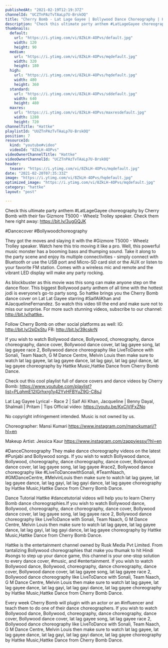 ```yaml
---
publishedAt: "2021-02-19T12:19:37Z"
channelId: "UCZTnPAzTvTAaLp7U-BrskOQ"
title: "Cherry Bomb - Lat Lage Gayee | Bollywood Dance Choreography | Hattke"
description: "Check this ultimate party anthem #LatLageGayee choreography by Cherry Bomb with their fav Gizmore T5000 - Wheelz Trolley speaker. Check them here right away: https://bit.ly/3ugGQJK  \n\n#Dancecover #Bollywoodchoreography\n\nThey got the moves and slaying it with the #Gizmore T5000 - Wheelz Trolley speaker. Watch here this trio moving it like a pro. Well, this powerful music monster has a booming bass and thumping sound. Take it along to the party scene and enjoy its multiple connectivities - simply connect with Bluetooth or use the USB port and Micro-SD card slot or the AUX or listen to your favorite FM station. Comes with a wireless mic and remote and the vibrant LED display will make any party rocking. \n\nAs blockbuster as this movie was this song can make anyone step on the dance floor. This biggest Bollywood party anthem of all time with the hottest jodi is everyone’s go-to party song. So hattke brings you the Cherry Bomb dance cover on Lat Lat Gayee starring #SaifAliKhan and #JacquelineFernandez. \nSo watch this video till the end and make sure not to miss our surprise. For more such stunning videos, subscribe to our channel: http://bit.ly/hattke_\n\nFollow Cherry Bomb on other social platforms as well: \nIG: http://bit.ly/2pDxStu\nFB: http://bit.ly/39cskrN\n\nIf you wish to watch Bollywood dance, Bollywood, choreography, dance choreography, dance cover, Bollywood dance cover, lat lag gayee song, lat lag gayee race 2, Bollywood dance choreography like LiveToDance with Sonali, Team Naach, G M Dance Centre, Melvin Louis then make sure to watch lat lag gayee, lat lag gayee dance, lat lag gayi, lat lag gayi dance, lat lag gayee choreography by Hattke Music,Hattke Dance from Cherry Bomb Dance.\n\nCheck out this cool playlist full of dance covers and dance videos by Cherry Bomb: https://www.youtube.com/playlist?list=PLqhmE12IGrhxrg1y42YvHFBYuZ9G-C8sJ\n\n\nLat Lag Gayee Lyrical - Race 2 | Saif Ali Khan, Jacqueline | Benny Dayal, Shalmali | Pritam | Tips\nOfficial video: https://youtu.be/KxCjVIFxZNo\n\n\nNo copyright infringement intended. Music is not owned by us.\n\nChoreographer: Mansi Kumari\nhttps://www.instagram.com/manckumari/?hl=en\n\nMakeup Artist: Jessica Kaur \nhttps://www.instagram.com/zappyjessy/?hl=en\n\n#DanceChoreography\nThey make dance choreography videos on the latest #Punjabi and Bollywood songs. If you wish to watch Bollywood dance, Bollywood, choreography, dance choreography, dance cover, Bollywood dance cover, lat lag gayee song, lat lag gayee #race2, Bollywood dance choreography like #LiveToDancewithSonali, #TeamNaach, #GMDanceCentre, #MelvinLouis then make sure to watch lat lag gayee, lat lag gayee dance, lat lag gayi, lat lag gayi dance, lat lag gayee choreography by Hattke Music,Hattke Dance from Cherry Bomb Dance.\n\n\nDance Tutorial\nHattke #dancetutorial videos will help you to learn Cherry Bomb dance choreographies.If you wish to watch Bollywood dance, Bollywood, choreography, dance choreography, dance cover, Bollywood dance cover, lat lag gayee song, lat lag gayee race 2, Bollywood dance choreography like LiveToDance with Sonali, Team Naach, G M Dance Centre, Melvin Louis then make sure to watch lat lag gayee, lat lag gayee dance, lat lag gayi, lat lag gayi dance, lat lag gayee choreography by Hattke Music,Hattke Dance from Cherry Bomb Dance.\n\n\nHattke is the entertainment channel owned by Rusk Media Pvt Limited. From tantalizing Bollywood choreographies that make you thumak to hit Hindi #songs to step up your dance game, this channel is your one-stop solution to every dance cover, #music, and #entertainment. If you wish to watch Bollywood dance, Bollywood, choreography, dance choreography, dance cover, Bollywood dance cover, lat lag gayee song, lat lag gayee race 2, Bollywood dance choreography like LiveToDance with Sonali, Team Naach, G M Dance Centre, Melvin Louis then make sure to watch lat lag gayee, lat lag gayee dance, lat lag gayi, lat lag gayi dance, lat lag gayee choreography by Hattke Music,Hattke Dance from Cherry Bomb Dance.\n\n\nEvery week Cherry Bomb will plugin with an actor or an #influencer and teach them to do one of their dance choreographers. If you wish to watch Bollywood dance, Bollywood, choreography, dance choreography, dance cover, Bollywood dance cover, lat lag gayee song, lat lag gayee race 2, Bollywood dance choreography like LiveToDance with Sonali, Team Naach, G M Dance Centre, Melvin Louis then make sure to watch lat lag gayee, lat lag gayee dance, lat lag gayi, lat lag gayi dance, lat lag gayee choreography by Hattke Music,Hattke Dance from Cherry Bomb Dance."
thumbnails:
  default:
    url: "https://i.ytimg.com/vi/8ZkLH-4OPvs/default.jpg"
    width: 120
    height: 90
  medium:
    url: "https://i.ytimg.com/vi/8ZkLH-4OPvs/mqdefault.jpg"
    width: 320
    height: 180
  high:
    url: "https://i.ytimg.com/vi/8ZkLH-4OPvs/hqdefault.jpg"
    width: 480
    height: 360
  standard:
    url: "https://i.ytimg.com/vi/8ZkLH-4OPvs/sddefault.jpg"
    width: 640
    height: 480
  maxres:
    url: "https://i.ytimg.com/vi/8ZkLH-4OPvs/maxresdefault.jpg"
    width: 1280
    height: 720
channelTitle: "Hattke"
playlistId: "UUZTnPAzTvTAaLp7U-BrskOQ"
position: 7
resourceId:
  kind: "youtube#video"
  videoId: "8ZkLH-4OPvs"
videoOwnerChannelTitle: "Hattke"
videoOwnerChannelId: "UCZTnPAzTvTAaLp7U-BrskOQ"
header:
  teaser: "https://i.ytimg.com/vi/8ZkLH-4OPvs/mqdefault.jpg"
date: "2021-02-20T07:35:33Z"
image: "https://i.ytimg.com/vi/8ZkLH-4OPvs/hqdefault.jpg"
optimized_image: "https://i.ytimg.com/vi/8ZkLH-4OPvs/mqdefault.jpg"
category: "hattke"
layout: "post"

---
```

Check this ultimate party anthem #LatLageGayee choreography by Cherry Bomb with their fav Gizmore T5000 - Wheelz Trolley speaker. Check them here right away: https://bit.ly/3ugGQJK  

#Dancecover #Bollywoodchoreography

They got the moves and slaying it with the #Gizmore T5000 - Wheelz Trolley speaker. Watch here this trio moving it like a pro. Well, this powerful music monster has a booming bass and thumping sound. Take it along to the party scene and enjoy its multiple connectivities - simply connect with Bluetooth or use the USB port and Micro-SD card slot or the AUX or listen to your favorite FM station. Comes with a wireless mic and remote and the vibrant LED display will make any party rocking. 

As blockbuster as this movie was this song can make anyone step on the dance floor. This biggest Bollywood party anthem of all time with the hottest jodi is everyone’s go-to party song. So hattke brings you the Cherry Bomb dance cover on Lat Lat Gayee starring #SaifAliKhan and #JacquelineFernandez. 
So watch this video till the end and make sure not to miss our surprise. For more such stunning videos, subscribe to our channel: http://bit.ly/hattke_

Follow Cherry Bomb on other social platforms as well: 
IG: http://bit.ly/2pDxStu
FB: http://bit.ly/39cskrN

If you wish to watch Bollywood dance, Bollywood, choreography, dance choreography, dance cover, Bollywood dance cover, lat lag gayee song, lat lag gayee race 2, Bollywood dance choreography like LiveToDance with Sonali, Team Naach, G M Dance Centre, Melvin Louis then make sure to watch lat lag gayee, lat lag gayee dance, lat lag gayi, lat lag gayi dance, lat lag gayee choreography by Hattke Music,Hattke Dance from Cherry Bomb Dance.

Check out this cool playlist full of dance covers and dance videos by Cherry Bomb: https://www.youtube.com/playlist?list=PLqhmE12IGrhxrg1y42YvHFBYuZ9G-C8sJ


Lat Lag Gayee Lyrical - Race 2 | Saif Ali Khan, Jacqueline | Benny Dayal, Shalmali | Pritam | Tips
Official video: https://youtu.be/KxCjVIFxZNo


No copyright infringement intended. Music is not owned by us.

Choreographer: Mansi Kumari
https://www.instagram.com/manckumari/?hl=en

Makeup Artist: Jessica Kaur 
https://www.instagram.com/zappyjessy/?hl=en

#DanceChoreography
They make dance choreography videos on the latest #Punjabi and Bollywood songs. If you wish to watch Bollywood dance, Bollywood, choreography, dance choreography, dance cover, Bollywood dance cover, lat lag gayee song, lat lag gayee #race2, Bollywood dance choreography like #LiveToDancewithSonali, #TeamNaach, #GMDanceCentre, #MelvinLouis then make sure to watch lat lag gayee, lat lag gayee dance, lat lag gayi, lat lag gayi dance, lat lag gayee choreography by Hattke Music,Hattke Dance from Cherry Bomb Dance.


Dance Tutorial
Hattke #dancetutorial videos will help you to learn Cherry Bomb dance choreographies.If you wish to watch Bollywood dance, Bollywood, choreography, dance choreography, dance cover, Bollywood dance cover, lat lag gayee song, lat lag gayee race 2, Bollywood dance choreography like LiveToDance with Sonali, Team Naach, G M Dance Centre, Melvin Louis then make sure to watch lat lag gayee, lat lag gayee dance, lat lag gayi, lat lag gayi dance, lat lag gayee choreography by Hattke Music,Hattke Dance from Cherry Bomb Dance.


Hattke is the entertainment channel owned by Rusk Media Pvt Limited. From tantalizing Bollywood choreographies that make you thumak to hit Hindi #songs to step up your dance game, this channel is your one-stop solution to every dance cover, #music, and #entertainment. If you wish to watch Bollywood dance, Bollywood, choreography, dance choreography, dance cover, Bollywood dance cover, lat lag gayee song, lat lag gayee race 2, Bollywood dance choreography like LiveToDance with Sonali, Team Naach, G M Dance Centre, Melvin Louis then make sure to watch lat lag gayee, lat lag gayee dance, lat lag gayi, lat lag gayi dance, lat lag gayee choreography by Hattke Music,Hattke Dance from Cherry Bomb Dance.


Every week Cherry Bomb will plugin with an actor or an #influencer and teach them to do one of their dance choreographers. If you wish to watch Bollywood dance, Bollywood, choreography, dance choreography, dance cover, Bollywood dance cover, lat lag gayee song, lat lag gayee race 2, Bollywood dance choreography like LiveToDance with Sonali, Team Naach, G M Dance Centre, Melvin Louis then make sure to watch lat lag gayee, lat lag gayee dance, lat lag gayi, lat lag gayi dance, lat lag gayee choreography by Hattke Music,Hattke Dance from Cherry Bomb Dance.